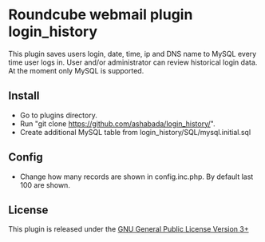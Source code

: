 Roundcube webmail plugin login_history
======================================
This plugin saves users login, date, time, ip and DNS name to MySQL every time user 
logs in. User and/or administrator can review historical login data. At the moment
only MySQL is supported.

Install
-------
* Go to plugins directory.
* Run "git clone https://github.com/ashabada/login_history/".
* Create additional MySQL table from login_history/SQL/mysql.initial.sql

Config
------
* Change how many records are shown in config.inc.php. By default last 100 are shown.

License
-------
This plugin is released under the [GNU General Public License Version 3+](http://www.gnu.org/licenses/gpl-3.0.txt)
